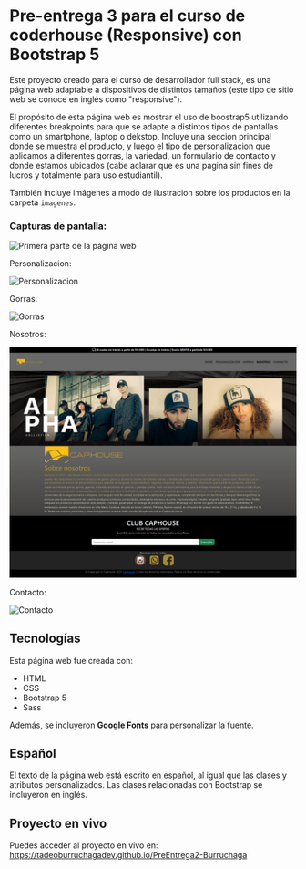 # Pre-entrega 3 para el curso de coderhouse (Responsive) con Bootstrap 5

Este proyecto creado para el curso de desarrollador full stack, es una página web adaptable a dispositivos de distintos tamaños (este tipo de sitio web se conoce en inglés como "responsive").

El propósito de esta página web es mostrar el uso de boostrap5 utilizando diferentes breakpoints para que se adapte a distintos tipos de pantallas como un smartphone, laptop o dekstop. Incluye una seccion principal donde se muestra el producto, y luego el tipo de personalizacion que aplicamos a diferentes gorras, la variedad, un formulario de contacto y donde estamos ubicados (cabe aclarar que es una pagina sin fines de lucros y totalmente para uso estudiantil).

También incluye imágenes a modo de ilustracion sobre los productos en la carpeta `imagenes`.

### Capturas de pantalla:

![Primera parte de la página web](img/Chome.html.png)

Personalizacion:

![Personalizacion](img/Cpersonalizacion.html.png)

Gorras:

![Gorras](img/Cgorras.html.png)

Nosotros:

![Nosotros](img/Cnosotros.html.png)

Contacto:

![Contacto](img/Ccontacto.html.png)

## Tecnologías

Esta página web fue creada con:

- HTML
- CSS
- Bootstrap 5
- Sass

Además, se incluyeron **Google Fonts** para personalizar la fuente.

## Español

El texto de la página web está escrito en español, al igual que las clases y atributos personalizados. Las clases relacionadas con Bootstrap se incluyeron en inglés.

## Proyecto en vivo

Puedes acceder al proyecto en vivo en: https://tadeoburruchagadev.github.io/PreEntrega2-Burruchaga
